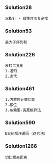 ### Solution28
    双指针 - 线性时间复杂度

### Solution53
    最大子序列和

### Solution226
    反转二叉树
    1.递归
    2.迭代

### Solution461
    1.内置位计数功能
    2.移位
    3.布赖恩·克尼根算法
    
### Solution590
    N叉树后序遍历（迭代法）

### Solution1266
    切比雪夫距离
